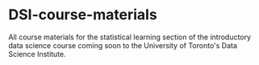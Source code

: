 # DSI-course-materials
All course materials for the statistical learning section of the introductory data science course coming soon to the University of Toronto's Data Science Institute.
